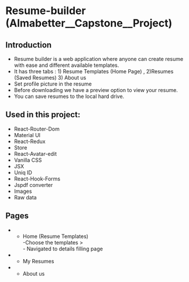 # Resume-builder (Almabetter__Capstone__Project)

## Introduction
* Resume builder is a web application where anyone can create resume with ease and different available templates.
* It has three tabs : 1) Resume Templates (Home Page) , 2)Resumes (Saved Resumes) 3) About us 
* Set profile picture in the resume
* Before downloading we have a preview option to view your resume.
* You can save resumes to the local hard drive.

## Used in this project:
* React-Router-Dom
* Material UI
* React-Redux
* Store
* React-Avatar-edit
* Vanilla CSS
* JSX
* Uniq ID
* React-Hook-Forms
* Jspdf converter
* Images
* Raw data

## Pages
* - Home (Resume Templates) <br/> -Choose the templates > <br/> - Navigated to details filling page 
* - My Resumes
* - About us
